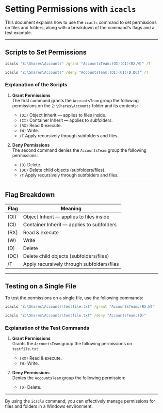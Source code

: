 # Setting Permissions with `icacls`

This document explains how to use the `icacls` command to set permissions on files and folders, along with a breakdown of the command's flags and a test example.

---

## Scripts to Set Permissions

```cmd
icacls "Z:\Shares\Accounts" /grant "AccountsTeam:(OI)(CI)(RX,W)" /T
```
```cmd
icacls "Z:\Shares\Accounts" /deny "AccountsTeam:(OI)(CI)(D,DC)" /T
```

### Explanation of the Scripts

1. **Grant Permissions**  
    The first command grants the `AccountsTeam` group the following permissions on the `Z:\Shares\Accounts` folder and its contents:
    - `(OI)` Object Inherit — applies to files inside.
    - `(CI)` Container Inherit — applies to subfolders.
    - `(RX)` Read & execute.
    - `(W)` Write.
    - `/T` Apply recursively through subfolders and files.

2. **Deny Permissions**  
    The second command denies the `AccountsTeam` group the following permissions:
    - `(D)` Delete.
    - `(DC)` Delete child objects (subfolders/files).
    - `/T` Apply recursively through subfolders and files.

---

## Flag Breakdown

| Flag | Meaning                                   |
|------|-------------------------------------------|
| (OI) | Object Inherit — applies to files inside  |
| (CI) | Container Inherit — applies to subfolders |
| (RX) | Read & execute                            |
| (W)  | Write                                     |
| (D)  | Delete                                    |
| (DC) | Delete child objects (subfolders/files)   |
| /T   | Apply recursively through subfolders/files|

---

## Testing on a Single File

To test the permissions on a single file, use the following commands:

```cmd
icacls "Z:\Shares\Accounts\testfile.txt" /grant "AccountsTeam:(RX,W)"
```
```cmd
icacls "Z:\Shares\Accounts\testfile.txt" /deny "AccountsTeam:(D)"
```

### Explanation of the Test Commands

1. **Grant Permissions**  
    Grants the `AccountsTeam` group the following permissions on `testfile.txt`:
    - `(RX)` Read & execute.
    - `(W)` Write.

2. **Deny Permissions**  
    Denies the `AccountsTeam` group the following permission:
    - `(D)` Delete.

---

By using the `icacls` command, you can effectively manage permissions for files and folders in a Windows environment.  